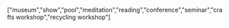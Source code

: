 ["museum","show","pool","meditation","reading","conference","seminar","crafts workshop","recycling workshop"]